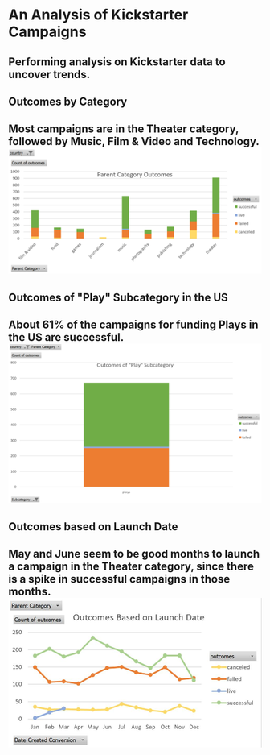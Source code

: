 # An Analysis of Kickstarter Campaigns
Performing analysis on Kickstarter data to uncover trends.
---
## Outcomes by Category
Most campaigns are in the Theater category, followed by Music, Film & Video and Technology.
![Outcomes by Category in the US](Outcomes_by_Category_in_the_US.PNG)
---
## Outcomes of "Play" Subcategory in the US
About 61% of the campaigns for funding Plays in the US are successful.
![Outcomes of Play Subcategory in the US](Outcomes_of_Play_Subcategory_in_the_US.PNG)
---
## Outcomes based on Launch Date
May and June seem to be good months to launch a campaign in the Theater category, since there is a spike in successful campaigns in those months.
![Outcomes based on Launch Date](Outcomes_based_on_Launch_Date.png)
---
